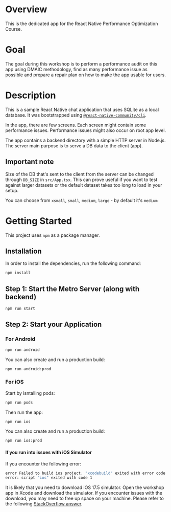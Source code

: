 # Overview

This is the dedicated app for the React Native Performance Optimization Course.

# Goal

The goal during this workshop is to perform a performance audit on this app using DMAIC methodology, find as many performance issue as possible and prepare a repair plan on how to make the app usable for users.

# Description

This is a sample React Native chat application that uses SQLite as a local database.
It was bootstrapped using [`@react-native-community/cli`](https://github.com/react-native-community/cli).

In the app, there are few screens. Each screen might contain some performance issues. Performance issues might also occur on root app level.

The app contains a backend directory with a simple HTTP server in Node.js. The server main purpose is to serve a DB data to the client (app).

## Important note

Size of the DB that's sent to the client from the server can be changed through `DB_SIZE` in `src/App.tsx`.
This can prove useful if you want to test against larger datasets or the default dataset takes too long to load in your setup.

You can choose from `xsmall`, `small`, `medium`, `large` - by default it's `medium`

# Getting Started

This project uses `npm` as a package manager.

## Installation

In order to install the dependencies, run the following command:

```bash
npm install
```

## Step 1: Start the Metro Server (along with backend)

```bash
npm run start
```

## Step 2: Start your Application

### For Android

```bash
npm run android
```

You can also create and run a production build:

```bash
npm run android:prod
```

### For iOS

Start by isntalling pods:

```bash
npm run pods
```

Then run the app:

```bash
npm run ios
```

You can also create and run a production build:

```bash
npm run ios:prod
```

#### If you run into issues with iOS Simulator

If you encounter the following error:

```bash
error Failed to build ios project. "xcodebuild" exited with error code '70'. To debug build logs further, consider building your app with Xcode.app, by opening 'WorkshopApp.xcworkspace'.
error: script "ios" exited with code 1
```

It is likely that you need to download iOS 17.5 simulator. Open the workshop app in Xcode and download the simulator.
If you encounter issues with the download, you may need to free up space on your machine. Please refer to the following [StackOverflow answer](https://stackoverflow.com/questions/64669058/xcode-12-2-ios-14-2-simulator-download-failed).
